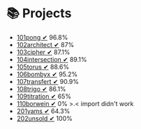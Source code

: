 # 📚 Projects <a name="project"></a>

- [101pong ✔](101pong) 96.8%
- [102architect ✔](102architect) 87%
- [103cipher ✔](103cipher) 87.1%
- [104intersection ✔](104intersection) 89.1%
- [105torus ✔](105torus) 88.6%
- [106bombyx ✔](106bombyx) 95.2%
- [107transfert ✔](107transfert) 90.9%
- [108trigo ✔](108trigo) 86.1%
- [109titration ✔](109titration) 65%
- [110borwein ✔](110borwein) 0% >.< import didn't work
- [201yams ✔](201yams) 64.3%
- [202unsold ✔](202unsold) 100%